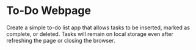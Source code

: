 # To-Do Webpage
Create a simple to-do list app that allows tasks to be inserted, marked as complete, or deleted. Tasks will remain on local storage even after refreshing the page or closing the browser. 
